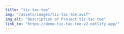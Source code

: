 ```yaml
---
title: "tic-tac-toe"
img: "/assets/images/tic-tac-toe.avif"
img_alt: "Description of Project tic-tac-toe"
link_to: "https://demo-tic-tac-toe-v2.netlify.app/" 
---
```


